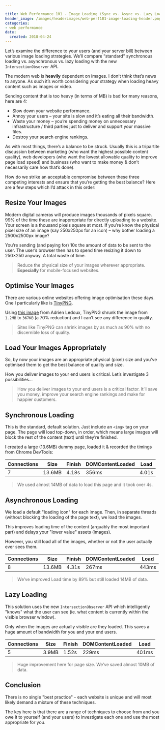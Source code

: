 ```yaml
---

title: Web Performance 101 - Image Loading (Sync vs. Async vs. Lazy Loading)
header_image: /images/headerimages/web-perf101-image-loading-header.png
categories:
- web performance
date:
  created: 2018-04-24
---
```


Let’s examine the difference to your users (and your server bill) between various image loading strategies. We’ll compare “standard” synchronous loading vs. asynchronous vs. lazy loading with the new `IntersectionObserver` API.

<!-- more -->

The modern web is **heavily** dependent on images. I don’t think that’s news to anyone. As such it’s worth considering your strategy when loading heavy content such as images or video.

Sending content that is too heavy (in terms of MB) is bad for many reasons, here are 4:

- Slow down your website performance.
- Annoy your users – your site is slow and it’s eating all their bandwidth.
- Waste your money – you’re spending money on unnecessary infrastructure / third parties just to deliver and support your massive files.
- Destroy your search engine rankings.

As with most things, there’s a balance to be struck. Usually this is a tripartite discussion between marketing (who want the highest possible content quality), web developers (who want the lowest allowable quality to improve page load speed) and business (who want to make money & don’t necessarily care how that’s done).

How do we strike an acceptable compromise between these three competing interests and ensure that you’re getting the best balance? Here are a few steps which I’d attack in this order:

## Resize Your Images

Modern digital cameras will produce images thousands of pixels square. 99% of the time these are inappropriate for directly uploading to a website. Your screen is a thousand pixels square at most. If you’re know the physical pixel size of an image (say 250x250px for an icon) – why bother loading a 2500x2500px image?

You’re sending (and paying for) 10x the amount of data to be sent to the user. The user’s browser then has to spend time resizing it down to 250×250 anyway. A total waste of time.

> Reduce the physical size of your images wherever appropriate. **Especially** for mobile-focused websites.

## Optimise Your Images

There are various online websites offering image optimisation these days. One I particularly like is [TinyPNG](https://tinypng.com).

Using [this image](https://unsplash.com/photos/mBHuEkka5wM) from Adrien Ledoux, TinyPNG shrunk the image from `1.2MB` to `367KB` (a 70% reduction) and I can’t see any difference in quality.

> Sites like TinyPNG can shrink images by as much as 90% with no discernible loss of quality.

## Load Your Images Appropriately

So, by now your images are an appropriate physical (pixel) size and you’ve optimised them to get the best balance of quality and size.

How you deliver images to your end users is critical. Let’s investigate 3 possibilities...

> How you deliver images to your end users is a critical factor. It’ll save you money, improve your search engine rankings and make for happier customers.

## Synchronous Loading

This is the standard, default solution. Just include an `<img>` tag on your page. The page will load top-down, in order, which means large images will block the rest of the content (text) until they’re finished.

I created a large (13.6MB) dummy page, loaded it & recorded the timings from Chrome DevTools:

| Connections | Size | Finish | DOMContentLoaded | Load |
|----|----|-----|------|-----|
| 7 | 13.6MB | 4.18s | 356ms | 4.01s |

> We used almost 14MB of data to load this page and it took over 4s.

## Asynchronous Loading

We load a default "loading icon" for each image. Then, in separate threads (without blocking the loading of the page text), we load the images.

This improves loading time of the content (arguably the most important part) and delays your "lower value" assets (images).

However, you still load all of the images, whether or not the user actually ever sees them.

| Connections | Size | Finish | DOMContentLoaded | Load |
|----|----| ----- | ------| ----- |
| 8 | 13.6MB | 4.31s | 267ms | 443ms |

> We’ve improved Load time by 89% but still loaded 14MB of data.

## Lazy Loading

This solution uses the new `IntersectionObserver` API which intelligently "knows" what the user can see (ie. what content is currently within the visible browser window).

Only when the images are actually visible are they loaded. This saves a huge amount of bandwidth for you and your end users.

| Connections | Size | Finish | DOMContentLoaded | Load |
|----|----| ----- | ------| ----- |
| 5 | 3.9MB | 1.52s | 229ms | 401ms |

> Huge improvement here for page size. We’ve saved almost 10MB of data.

## Conclusion

There is no single "best practice" - each website is unique and will most likely demand a mixture of these techniques.

The key here is that there are a range of techniques to choose from and you owe it to yourself (and your users) to investigate each one and use the most appropriate for you.